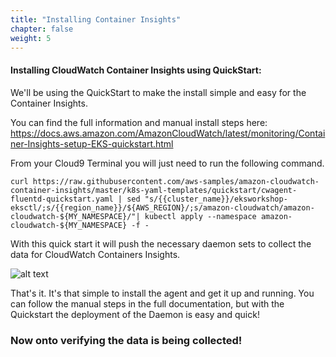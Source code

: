 ```yaml
---
title: "Installing Container Insights"
chapter: false
weight: 5
---
```



#### Installing CloudWatch Container Insights using QuickStart: 

We'll be using the QuickStart to make the install simple and easy for the Container Insights. 

You can find the full information and manual install steps here: https://docs.aws.amazon.com/AmazonCloudWatch/latest/monitoring/Container-Insights-setup-EKS-quickstart.html 


From your Cloud9 Terminal you will just need to run the following command. 


```
curl https://raw.githubusercontent.com/aws-samples/amazon-cloudwatch-container-insights/master/k8s-yaml-templates/quickstart/cwagent-fluentd-quickstart.yaml | sed "s/{{cluster_name}}/eksworkshop-eksctl/;s/{{region_name}}/${AWS_REGION}/;s/amazon-cloudwatch/amazon-cloudwatch-${MY_NAMESPACE}/"| kubectl apply --namespace amazon-cloudwatch-${MY_NAMESPACE} -f -
```

With this quick start it will push the necessary daemon sets to collect the data for CloudWatch Containers Insights.

![alt text](/images/ekscwci/cwdaemon.png "CW Daemon")


That's it. It's that simple to install the agent and get it up and running. You can follow the manual steps in the full documentation, but with the Quickstart the deployment of the Daemon is easy and quick! 

### Now onto verifying the data is being collected! 